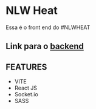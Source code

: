 # NLW Heat
Essa é o front end do #NLWHEAT

## Link para o [backend](https://github.com/gabrielmelogm/give-me-feedback-backend)

## FEATURES
- VITE
- React JS
- Socket.io
- SASS